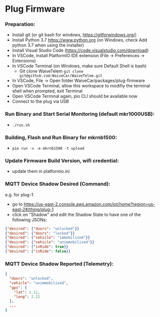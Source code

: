 # Plug Firmware

### Preparation:

- Install git (or git bash for windows, https://gitforwindows.org/)
- Install Python 3.7 https://www.python.org (on Windows, check Add python 3.7 when using the installer)
- Install Visual Studio Code (https://code.visualstudio.com/download)
- In VSCode, install PlatformIO IDE extension (File -> Preferences -> Extensions)
- In VSCode Terminal (on Windows, make sure Default Shell is bash)
  - Git clone WaiveTelem `git clone git@github.com:WaiveCar/WaiveTelem.git`
- In VSCode, File -> Open folder WaiveCar/packages/plug-firmware
- Open VSCode Terminal, allow this workspace to modifiy the terminal shell when prompted, exit Terminal
- Open VSCode Terminal again, pio CLI should be available now
- Connect to the plug via USB

### Run Binary and Start Serial Monitoring (default mkr1000USB):

- `./run.sh`

### Building, Flash and Run Binary for mkrnb1500:

- `pio run -v -e mkrnb1500 -t upload`

### Update Firmware Build Version, wifi credential:

- update them in platformio.ini
  
### MQTT Device Shadow Desired (Command):

e.g. for plug-1
- go to https://us-east-2.console.aws.amazon.com/iot/home?region=us-east-2#/thing/plug-1
- click on "Shadow" and edit the Shadow State to have one of the following JSONs:

```json
{"desired": {"doors": "unlocked"}}
{"desired": {"doors": "locked"}}
{"desired": {"vehicle": "immobilized"}}
{"desired": {"vehicle": "unimmobilized"}}
{"desired": {"inRide": true}}
{"desired": {"inRide": false}}
```

### MQTT Device Shadow Reported (Telemetry):

```json
{
  "doors": "unlocked",
  "vehicle": "unimmobilized",
  "gps": {
    "lat": 1.11,
    "long": 2.22
  },
  ...
}
```
